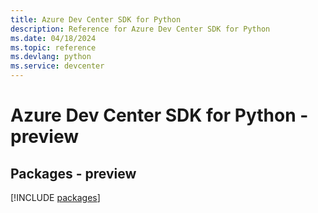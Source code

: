 ```yaml
---
title: Azure Dev Center SDK for Python
description: Reference for Azure Dev Center SDK for Python
ms.date: 04/18/2024
ms.topic: reference
ms.devlang: python
ms.service: devcenter
---
```

# Azure Dev Center SDK for Python - preview
## Packages - preview
[!INCLUDE [packages](dev-center-index.md)]